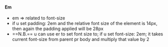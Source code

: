 #### Em
- em => related to font-size
- if u set padding: 2em and the relative font size of the element is 14px, then again the padding applied will be 28px
- ==N.B.== u can use er to set font size to; if u set font-size: 2em; it takes current font-size from parent pr body and multiply that value by 2 

